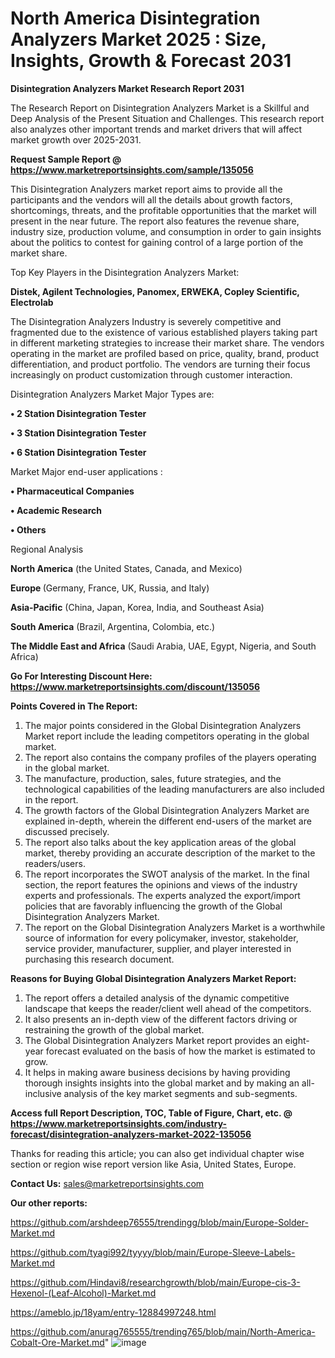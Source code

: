 # North America Disintegration Analyzers Market 2025 : Size, Insights, Growth & Forecast 2031

<strong>Disintegration Analyzers Market Research Report 2031</strong>

The Research Report on Disintegration Analyzers Market is a Skillful and Deep Analysis of the Present Situation and Challenges. This research report also analyzes other important trends and market drivers that will affect market growth over 2025-2031.

<strong>Request Sample Report @ <a href=https://www.marketreportsinsights.com/sample/135056>https://www.marketreportsinsights.com/sample/135056</a></strong>

This Disintegration Analyzers market report aims to provide all the participants and the vendors will all the details about growth factors, shortcomings, threats, and the profitable opportunities that the market will present in the near future. The report also features the revenue share, industry size, production volume, and consumption in order to gain insights about the politics to contest for gaining control of a large portion of the market share.

Top Key Players in the Disintegration Analyzers Market:

<strong>Distek, Agilent Technologies, Panomex, ERWEKA, Copley Scientific, Electrolab</strong>

The Disintegration Analyzers Industry is severely competitive and fragmented due to the existence of various established players taking part in different marketing strategies to increase their market share. The vendors operating in the market are profiled based on price, quality, brand, product differentiation, and product portfolio. The vendors are turning their focus increasingly on product customization through customer interaction.

Disintegration Analyzers Market Major Types are:

<strong>• 2 Station Disintegration Tester

• 3 Station Disintegration Tester

• 6 Station Disintegration Tester</strong>

Market Major end-user applications :

<strong>• Pharmaceutical Companies

• Academic Research

• Others</strong>

Regional Analysis

</u><strong><b>North America</b></strong> (the United States, Canada, and Mexico)

<strong><b>Europe </b></strong>(Germany, France, UK, Russia, and Italy)

<strong><b>Asia-Pacific</b></strong> (China, Japan, Korea, India, and Southeast Asia)

<strong><b>South America</b></strong> (Brazil, Argentina, Colombia, etc.)

<strong><b>The Middle East and Africa</b></strong> (Saudi Arabia, UAE, Egypt, Nigeria, and South Africa)

<strong>Go For Interesting Discount Here: <a href=https://www.marketreportsinsights.com/discount/135056>https://www.marketreportsinsights.com/discount/135056</a></strong>

<strong>Points Covered in The Report:</strong>
<ol>
  <li>The major points considered in the Global Disintegration Analyzers Market report include the leading competitors operating in the global market.</li>
  <li>The report also contains the company profiles of the players operating in the global market.</li>
  <li>The manufacture, production, sales, future strategies, and the technological capabilities of the leading manufacturers are also included in the report.</li>
  <li>The growth factors of the Global Disintegration Analyzers Market are explained in-depth, wherein the different end-users of the market are discussed precisely.</li>
  <li>The report also talks about the key application areas of the global market, thereby providing an accurate description of the market to the readers/users.</li>
  <li>The report incorporates the SWOT analysis of the market. In the final section, the report features the opinions and views of the industry experts and professionals. The experts analyzed the export/import policies that are favorably influencing the growth of the Global Disintegration Analyzers Market.</li>
  <li>The report on the Global Disintegration Analyzers Market is a worthwhile source of information for every policymaker, investor, stakeholder, service provider, manufacturer, supplier, and player interested in purchasing this research document.</li>
</ol>
<strong>Reasons for Buying Global Disintegration Analyzers Market Report:</strong>

<ol>
  <li>The report offers a detailed analysis of the dynamic competitive landscape that keeps the reader/client well ahead of the competitors.</li>
  <li>It also presents an in-depth view of the different factors driving or restraining the growth of the global market.</li>
  <li>The Global Disintegration Analyzers Market report provides an eight-year forecast evaluated on the basis of how the market is estimated to grow.</li>
  <li>It helps in making aware business decisions by having providing thorough insights insights into the global market and by making an all-inclusive analysis of the key market segments and sub-segments.</li>
</ol>
<strong>Access full Report Description, TOC, Table of Figure, Chart, etc. @ <a href=https://www.marketreportsinsights.com/industry-forecast/disintegration-analyzers-market-2022-135056>https://www.marketreportsinsights.com/industry-forecast/disintegration-analyzers-market-2022-135056</a></strong>


Thanks for reading this article; you can also get individual chapter wise section or region wise report version like Asia, United States, Europe.

<strong>Contact Us:</strong>
sales@marketreportsinsights.com

<strong>Our other reports:</strong>

<a href=https://github.com/arshdeep76555/trendingg/blob/main/Europe-Solder-Market.md>https://github.com/arshdeep76555/trendingg/blob/main/Europe-Solder-Market.md</a>

<a href=https://github.com/tyagi992/tyyyy/blob/main/Europe-Sleeve-Labels-Market.md>https://github.com/tyagi992/tyyyy/blob/main/Europe-Sleeve-Labels-Market.md</a>

<a href=https://github.com/Hindavi8/researchgrowth/blob/main/Europe-cis-3-Hexenol-(Leaf-Alcohol)-Market.md>https://github.com/Hindavi8/researchgrowth/blob/main/Europe-cis-3-Hexenol-(Leaf-Alcohol)-Market.md</a>

<a href=https://ameblo.jp/18yam/entry-12884997248.html>https://ameblo.jp/18yam/entry-12884997248.html</a>

<a href=https://github.com/anurag765555/trending765/blob/main/North-America-Cobalt-Ore-Market.md>https://github.com/anurag765555/trending765/blob/main/North-America-Cobalt-Ore-Market.md</a>"
![image](https://github.com/user-attachments/assets/49e68e13-9bbc-48f6-8dee-64383c852cae)
